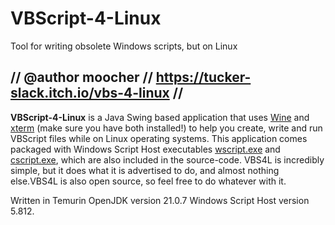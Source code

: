 VBScript-4-Linux
===============

Tool for writing obsolete Windows scripts, but on Linux


// @author moocher // https://tucker-slack.itch.io/vbs-4-linux //
-----------------------------------------------------------------

**VBScript-4-Linux** is a Java Swing based application that uses [Wine](https://gitlab.winehq.org/wine/wine) and [xterm](https://invisible-island.net/xterm/) 
(make sure you have both installed!) to help you create, write and run VBScript files while on Linux operating systems. This application comes packaged with 
Windows Script Host executables [wscript.exe](https://archive.org/details/wscript_202506) and [cscript.exe](https://archive.org/details/cscript_202506), 
which are also included in the source-code. VBS4L is incredibly simple, but it does what it is advertised to do, and almost nothing else.VBS4L is also open source, 
so feel free to do whatever with it. 

Written in Temurin OpenJDK version 21.0.7
Windows Script Host version 5.812.
